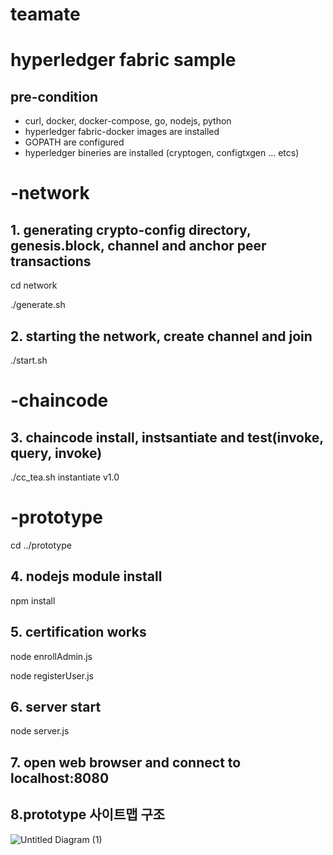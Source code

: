 # teamate

# hyperledger fabric sample 

## pre-condition
* curl, docker, docker-compose, go, nodejs, python 
* hyperledger fabric-docker images are installed
* GOPATH are configured
* hyperledger bineries are installed (cryptogen, configtxgen ... etcs)

# -network
## 1. generating crypto-config directory, genesis.block, channel and anchor peer transactions
cd network

./generate.sh

## 2. starting the network, create channel and join 
./start.sh

# -chaincode
## 3. chaincode install, instsantiate and test(invoke, query, invoke)
./cc_tea.sh instantiate v1.0

# -prototype
cd ../prototype

## 4. nodejs module install
npm install

## 5. certification works
node enrollAdmin.js

node registerUser.js

## 6. server start
node server.js

## 7. open web browser and connect to localhost:8080

## 8.prototype 사이트맵 구조

![Untitled Diagram (1)](https://user-images.githubusercontent.com/65533485/89747292-20c95a00-daf9-11ea-91ca-2ea172024136.png)

